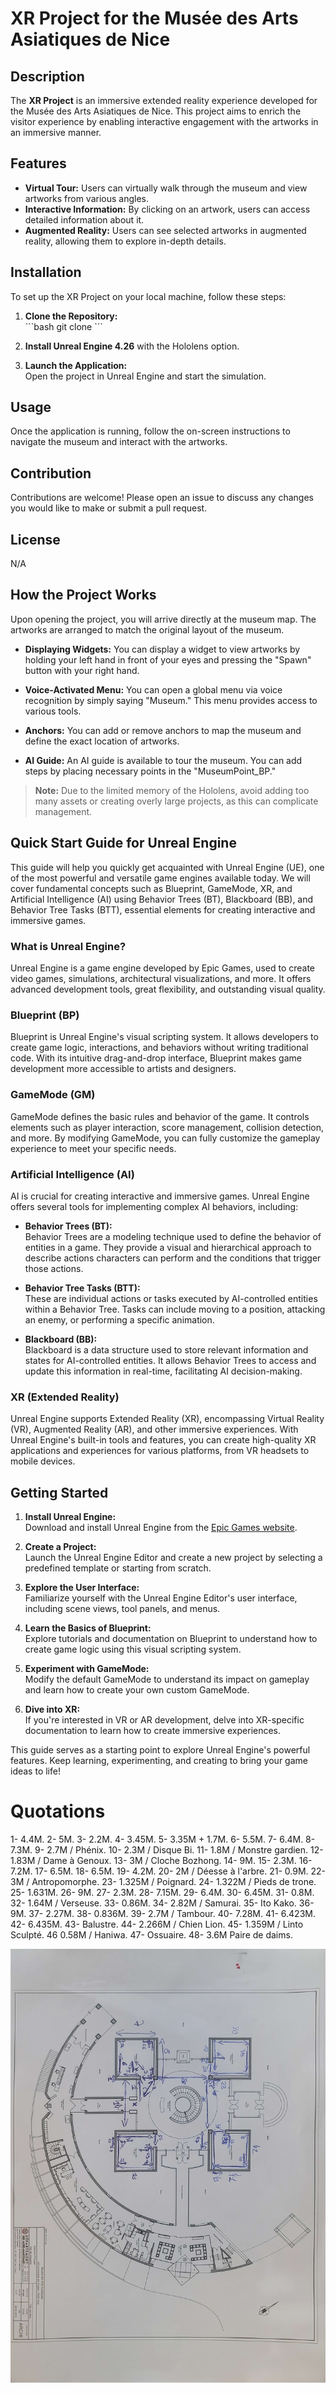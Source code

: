 # XR Project for the Musée des Arts Asiatiques de Nice

## Description

The **XR Project** is an immersive extended reality experience developed for the Musée des Arts Asiatiques de Nice. This project aims to enrich the visitor experience by enabling interactive engagement with the artworks in an immersive manner.

## Features

- **Virtual Tour:** Users can virtually walk through the museum and view artworks from various angles.
- **Interactive Information:** By clicking on an artwork, users can access detailed information about it.
- **Augmented Reality:** Users can see selected artworks in augmented reality, allowing them to explore in-depth details.

## Installation

To set up the XR Project on your local machine, follow these steps:

1. **Clone the Repository:**  
   \`\`\`bash
   git clone <repository-url>
   \`\`\`

2. **Install Unreal Engine 4.26** with the Hololens option.

3. **Launch the Application:**  
   Open the project in Unreal Engine and start the simulation.

## Usage

Once the application is running, follow the on-screen instructions to navigate the museum and interact with the artworks.

## Contribution

Contributions are welcome! Please open an issue to discuss any changes you would like to make or submit a pull request.

## License

N/A

## How the Project Works

Upon opening the project, you will arrive directly at the museum map. The artworks are arranged to match the original layout of the museum.

- **Displaying Widgets:** You can display a widget to view artworks by holding your left hand in front of your eyes and pressing the "Spawn" button with your right hand.

- **Voice-Activated Menu:** You can open a global menu via voice recognition by simply saying "Museum." This menu provides access to various tools.

- **Anchors:** You can add or remove anchors to map the museum and define the exact location of artworks.

- **AI Guide:** An AI guide is available to tour the museum. You can add steps by placing necessary points in the "MuseumPoint_BP."

> **Note:** Due to the limited memory of the Hololens, avoid adding too many assets or creating overly large projects, as this can complicate management.

## Quick Start Guide for Unreal Engine

This guide will help you quickly get acquainted with Unreal Engine (UE), one of the most powerful and versatile game engines available today. We will cover fundamental concepts such as Blueprint, GameMode, XR, and Artificial Intelligence (AI) using Behavior Trees (BT), Blackboard (BB), and Behavior Tree Tasks (BTT), essential elements for creating interactive and immersive games.

### What is Unreal Engine?

Unreal Engine is a game engine developed by Epic Games, used to create video games, simulations, architectural visualizations, and more. It offers advanced development tools, great flexibility, and outstanding visual quality.

### Blueprint (BP)

Blueprint is Unreal Engine's visual scripting system. It allows developers to create game logic, interactions, and behaviors without writing traditional code. With its intuitive drag-and-drop interface, Blueprint makes game development more accessible to artists and designers.

### GameMode (GM)

GameMode defines the basic rules and behavior of the game. It controls elements such as player interaction, score management, collision detection, and more. By modifying GameMode, you can fully customize the gameplay experience to meet your specific needs.

### Artificial Intelligence (AI)

AI is crucial for creating interactive and immersive games. Unreal Engine offers several tools for implementing complex AI behaviors, including:

- **Behavior Trees (BT):**  
  Behavior Trees are a modeling technique used to define the behavior of entities in a game. They provide a visual and hierarchical approach to describe actions characters can perform and the conditions that trigger those actions.

- **Behavior Tree Tasks (BTT):**  
  These are individual actions or tasks executed by AI-controlled entities within a Behavior Tree. Tasks can include moving to a position, attacking an enemy, or performing a specific animation.

- **Blackboard (BB):**  
  Blackboard is a data structure used to store relevant information and states for AI-controlled entities. It allows Behavior Trees to access and update this information in real-time, facilitating AI decision-making.

### XR (Extended Reality)

Unreal Engine supports Extended Reality (XR), encompassing Virtual Reality (VR), Augmented Reality (AR), and other immersive experiences. With Unreal Engine's built-in tools and features, you can create high-quality XR applications and experiences for various platforms, from VR headsets to mobile devices.

## Getting Started

1. **Install Unreal Engine:**  
   Download and install Unreal Engine from the [Epic Games website](https://www.unrealengine.com/).

2. **Create a Project:**  
   Launch the Unreal Engine Editor and create a new project by selecting a predefined template or starting from scratch.

3. **Explore the User Interface:**  
   Familiarize yourself with the Unreal Engine Editor's user interface, including scene views, tool panels, and menus.

4. **Learn the Basics of Blueprint:**  
   Explore tutorials and documentation on Blueprint to understand how to create game logic using this visual scripting system.

5. **Experiment with GameMode:**  
   Modify the default GameMode to understand its impact on gameplay and learn how to create your own custom GameMode.

6. **Dive into XR:**  
   If you're interested in VR or AR development, delve into XR-specific documentation to learn how to create immersive experiences.

This guide serves as a starting point to explore Unreal Engine's powerful features. Keep learning, experimenting, and creating to bring your game ideas to life!

# Quotations

1- 4.4M.
2- 5M.
3- 2.2M.
4- 3.45M.
5- 3.35M + 1.7M.
6- 5.5M.
7- 6.4M.
8- 7.3M.
9- 2.7M / Phénix.
10- 2.3M / Disque Bi.
11- 1.8M / Monstre gardien.
12- 1.83M / Dame à Genoux.
13- 3M / Cloche Bozhong.
14- 9M.
15- 2.3M.
16- 7.2M.
17- 6.5M.
18- 6.5M.
19- 4.2M.
20- 2M / Déesse à l'arbre.
21- 0.9M.
22- 3M / Antropomorphe.
23- 1.325M / Poignard.
24- 1.322M / Pieds de trone.
25- 1.631M.
26- 9M.
27- 2.3M.
28- 7.15M.
29- 6.4M.
30- 6.45M.
31- 0.8M.
32- 1.64M / Verseuse.
33- 0.86M.
34- 2.82M / Samurai.
35- Ito Kako.
36- 9M.
37- 2.27M.
38- 0.836M.
39- 2.7M / Tambour.
40- 7.28M.
41- 6.423M.
42- 6.435M.
43- Balustre.
44- 2.266M / Chien Lion.
45- 1.359M / Linto Sculpté.
46 0.58M / Haniwa.
47- Ossuaire.
48- 3.6M Paire de daims.

![plot](./Plan_museum.jpg)
